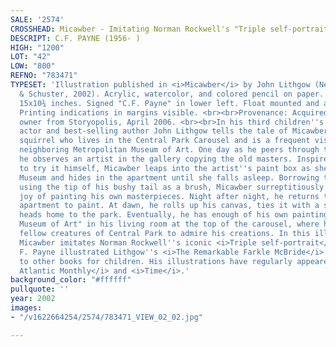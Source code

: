 ```yaml
---
SALE: '2574'
CROSSHEAD: Micawber - Imitating Norman Rockwell's "Triple self-portrait."
DESCRIPT: C.F. PAYNE (1956- )
HIGH: "1200"
LOT: "42"
LOW: "800"
REFNO: "783471"
TYPESET: 'Illustration published in <i>Micawber</i> by John Lithgow (New York: Simon
  & Schuster, 2002). Acrylic, watercolor, and colored pencil on paper. 380x275 mm;
  15x10¾ inches. Signed "C.F. Payne" in lower left. Float mounted and archivally framed.
  Printing indications in margins visible. <br><br>Provenance: Acquired by current
  owner from Storyopolis, April 2006. <br><br>In his third children''s book, award-winning
  actor and best-selling author John Lithgow tells the tale of Micawber, a creative
  squirrel who lives in the Central Park Carousel and is a frequent visitor to the
  neighboring Metropolitan Museum of Art. One day as he peers through the window,
  he observes an artist in the gallery copying the old masters. Inspired and eager
  to try it himself, Micawber leaps into the artist''s paint box as she leaves the
  Museum and hides in the apartment until she falls asleep. Borrowing the paints and
  using the tip of his bushy tail as a brush, Micawber surreptitiously discovers the
  joy of painting his own masterpieces. Night after night, he returns to the artist''s
  apartment to paint. At dawn, he rolls up his canvas, ties it with a shoelace, and
  heads home to the park. Eventually, he has enough of his own paintings to open "Micawber''s
  Museum of Art" in his living room at the top of the carousel, where he invites his
  fellow creatures of Central Park to admire his creations. In this illustration,
  Micawber imitates Norman Rockwell''s iconic <i>Triple self-portrait</i>.<br><br>C.
  F. Payne illustrated Lithgow''s <i>The Remarkable Farkle McBride</i> in addition
  to other books for children. His illustrations have regularly appeared in <i>The
  Atlantic Monthly</i> and <i>Time</i>.'
background_color: "#ffffff"
pullquote: ''
year: 2002
images:
- "/v1622664254/2574/783471_VIEW_02_02.jpg"

---
```

